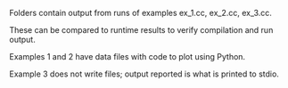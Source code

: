 Folders contain output from runs of examples ex_1.cc, ex_2.cc, ex_3.cc. 

These can be compared to runtime results to verify compilation and run output. 

Examples 1 and 2 have data files with code to plot using Python. 

Example 3 does not write files; output reported is what is printed to stdio.
